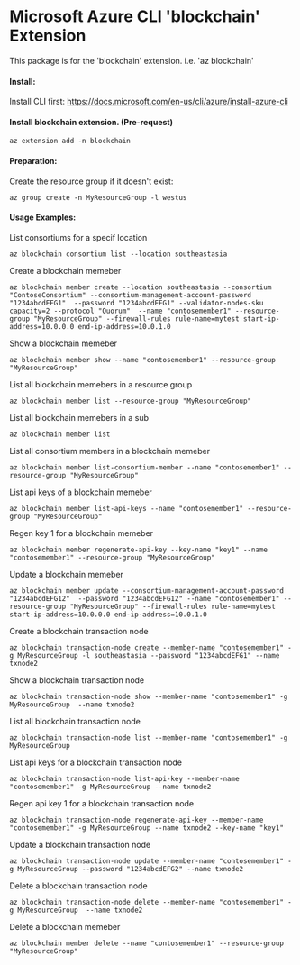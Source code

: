 Microsoft Azure CLI 'blockchain' Extension
==========================================

This package is for the 'blockchain' extension.
i.e. 'az blockchain'
#### Install:
Install CLI first: https://docs.microsoft.com/en-us/cli/azure/install-azure-cli

#### Install blockchain extension. (Pre-request)

`az extension add -n blockchain`

#### Preparation:
Create the resource group if it doesn't exist:

`az group create -n MyResourceGroup -l westus`

#### Usage Examples:
List consortiums for a specif location

`az blockchain consortium list --location southeastasia`

Create a blockchain memeber

`az blockchain member create --location southeastasia --consortium "ContoseConsortium" --consortium-management-account-password "1234abcdEFG1"  --password "1234abcdEFG1" --validator-nodes-sku capacity=2 --protocol "Quorum"  --name "contosemember1" --resource-group "MyResourceGroup" --firewall-rules rule-name=mytest start-ip-address=10.0.0.0 end-ip-address=10.0.1.0`

Show a blockchain memeber

`az blockchain member show --name "contosemember1" --resource-group "MyResourceGroup"`

List all blockchain memebers in a resource group

`az blockchain member list --resource-group "MyResourceGroup"`


List all blockchain memebers in a sub

`az blockchain member list`


List all consortium members in a blockchain memeber

`az blockchain member list-consortium-member --name "contosemember1" --resource-group "MyResourceGroup"`


List api keys of a blockchain memeber

`az blockchain member list-api-keys --name "contosemember1" --resource-group "MyResourceGroup"`


Regen key 1 for a blockchain memeber

`az blockchain member regenerate-api-key --key-name "key1" --name "contosemember1" --resource-group "MyResourceGroup"`


Update a blockchain memeber

`az blockchain member update --consortium-management-account-password "1234abcdEFG12"  --password "1234abcdEFG12" --name "contosemember1" --resource-group "MyResourceGroup" --firewall-rules rule-name=mytest start-ip-address=10.0.0.0 end-ip-address=10.0.1.0`

Create a blockchain transaction node

`az blockchain transaction-node create --member-name "contosemember1" -g MyResourceGroup -l southeastasia --password "1234abcdEFG1" --name txnode2`

Show a blockchain transaction node

`az blockchain transaction-node show --member-name "contosemember1" -g MyResourceGroup  --name txnode2`

List all blockchain transaction node

`az blockchain transaction-node list --member-name "contosemember1" -g MyResourceGroup`

List api keys for a blockchain transaction node

`az blockchain transaction-node list-api-key --member-name "contosemember1" -g MyResourceGroup --name txnode2`

Regen api key 1 for a blockchain transaction node

`az blockchain transaction-node regenerate-api-key --member-name "contosemember1" -g MyResourceGroup --name txnode2 --key-name "key1"`

Update a blockchain transaction node

`az blockchain transaction-node update --member-name "contosemember1" -g MyResourceGroup --password "1234abcdEFG2" --name txnode2`

Delete a blockchain transaction node

`az blockchain transaction-node delete --member-name "contosemember1" -g MyResourceGroup  --name txnode2`

Delete a blockchain memeber

`az blockchain member delete --name "contosemember1" --resource-group "MyResourceGroup"`



